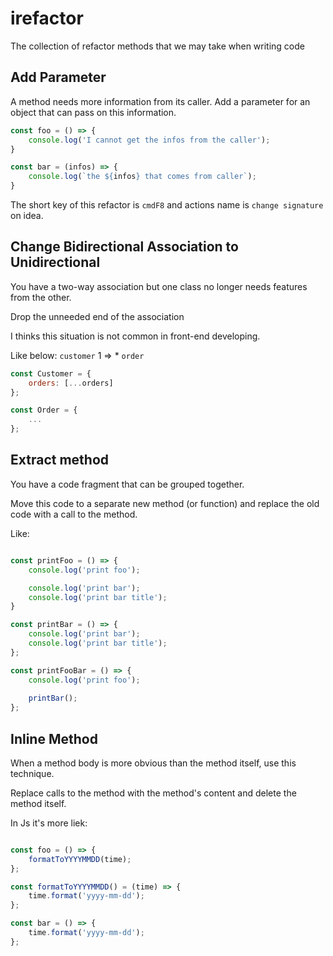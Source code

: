 # irefactor
The collection of refactor methods that we may take when writing code

## Add Parameter
A method needs more information from its caller.
Add a parameter for an object that can pass on this information.

```javascript
const foo = () => {
    console.log('I cannot get the infos from the caller');
}

const bar = (infos) => {
    console.log(`the ${infos} that comes from caller`);
}
```

The short key of this refactor is `cmdF8` and actions name is `change signature` on idea.

## Change Bidirectional Association to Unidirectional
You have a two-way association but one class no longer needs features from the other.

Drop the unneeded end of the association

I thinks this situation is not common in front-end developing.

Like below: `customer` 1 => * `order`

```javascript
const Customer = {
    orders: [...orders]
};

const Order = {
    ...
};
```

## Extract method
You have a code fragment that can be grouped together.

Move this code to a separate new method (or function) and replace the old code with a call to the method.

Like: 
```javascript

const printFoo = () => {
    console.log('print foo');

    console.log('print bar');
    console.log('print bar title');
}

const printBar = () => {
    console.log('print bar');
    console.log('print bar title');
};

const printFooBar = () => {
    console.log('print foo');
    
    printBar();
};

```

## Inline Method
When a method body is more obvious than the method itself, use this technique.

Replace calls to the method with the method's content and delete the method itself.

In Js it's more liek:

```javascript

const foo = () => {
    formatToYYYYMMDD(time);
};

const formatToYYYYMMDD() = (time) => {
    time.format('yyyy-mm-dd');
};

const bar = () => {
    time.format('yyyy-mm-dd');
};

```